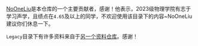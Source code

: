 [NoOneLiu](https://github.com/NoOneLiu)是本仓库的一个主要贡献者，感谢！他表示，2023级物理学院有志于学习声学，且绩点在`4.65`及以上的同学，不欢迎使用该目录下的内容~NoOneLiu建议你们休息一下。

`Legacy`目录下有许多资料来自于[另一个资料仓库](https://github.com/Ironstarboy/NJU-Business)。感谢！